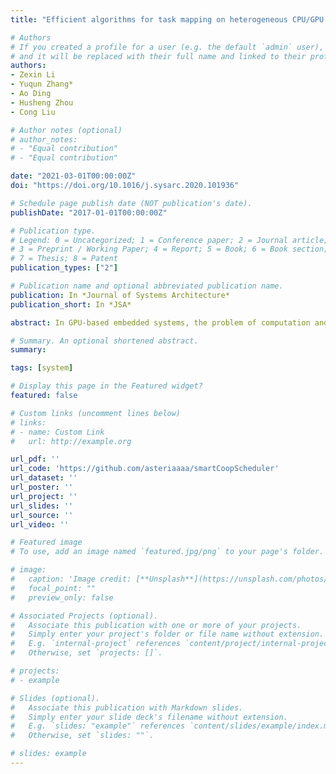 ```yaml
---
title: "Efficient algorithms for task mapping on heterogeneous CPU/GPU platforms for fast completion time"

# Authors
# If you created a profile for a user (e.g. the default `admin` user), write the username (folder name) here 
# and it will be replaced with their full name and linked to their profile.
authors:
- Zexin Li
- Yuqun Zhang*
- Ao Ding
- Husheng Zhou
- Cong Liu

# Author notes (optional)
# author_notes:
# - "Equal contribution"
# - "Equal contribution"

date: "2021-03-01T00:00:00Z"
doi: "https://doi.org/10.1016/j.sysarc.2020.101936"

# Schedule page publish date (NOT publication's date).
publishDate: "2017-01-01T00:00:00Z"

# Publication type.
# Legend: 0 = Uncategorized; 1 = Conference paper; 2 = Journal article;
# 3 = Preprint / Working Paper; 4 = Report; 5 = Book; 6 = Book section;
# 7 = Thesis; 8 = Patent
publication_types: ["2"]

# Publication name and optional abbreviated publication name.
publication: In *Journal of Systems Architecture*
publication_short: In *JSA*

abstract: In GPU-based embedded systems, the problem of computation and data mapping for multiple applications while minimizing the completion time is quite challenging due to large size of the policy space. To achieve fast competition time, a fine-grain mapping framework that explores a set of critical factors is needed for heterogeneous embedded systems. In this paper, we present a theoretical framework that yields a sub-optimal solution via three practical mapping algorithms with low time complexity. We evaluate such algorithms upon StarPU with a large set of popular benchmarks. Experimental results demonstrate that algorithms proposed by the original EMSOFT paper can achieve up to 30% faster completion time compared to state-of-the-art mapping techniques, and can perform consistently well across different workloads. We further extend such algorithms to minimize the completion time and enhance the runtime performance of complex heterogeneous applications under resource-limited infrastructure. We also extend the evaluation by deploying StarPU under multiple setups with an additional benchmark testing suite for simulating real-world runtime neural networks. Experimental results demonstrate that our extended algorithm can achieve much faster completion time (averagely 30% to 37% under multiple resource-constraint scenarios) compared to the state-of-the-art mapping techniques.

# Summary. An optional shortened abstract.
summary: 

tags: [system]

# Display this page in the Featured widget?
featured: false

# Custom links (uncomment lines below)
# links:
# - name: Custom Link
#   url: http://example.org

url_pdf: ''
url_code: 'https://github.com/asteriaaaa/smartCoopScheduler'
url_dataset: ''
url_poster: ''
url_project: ''
url_slides: ''
url_source: ''
url_video: ''

# Featured image
# To use, add an image named `featured.jpg/png` to your page's folder. 

# image:
#   caption: 'Image credit: [**Unsplash**](https://unsplash.com/photos/pLCdAaMFLTE)'
#   focal_point: ""
#   preview_only: false

# Associated Projects (optional).
#   Associate this publication with one or more of your projects.
#   Simply enter your project's folder or file name without extension.
#   E.g. `internal-project` references `content/project/internal-project/index.md`.
#   Otherwise, set `projects: []`.

# projects:
# - example

# Slides (optional).
#   Associate this publication with Markdown slides.
#   Simply enter your slide deck's filename without extension.
#   E.g. `slides: "example"` references `content/slides/example/index.md`.
#   Otherwise, set `slides: ""`.

# slides: example
---
```

<!-- 
{{% callout note %}}
Click the *Cite* button above to demo the feature to enable visitors to import publication metadata into their reference management software.
{{% /callout %}}

{{% callout note %}}
Create your slides in Markdown - click the *Slides* button to check out the example.
{{% /callout %}}

Supplementary notes can be added here, including [code, math, and images](https://wowchemy.com/docs/writing-markdown-latex/). -->
